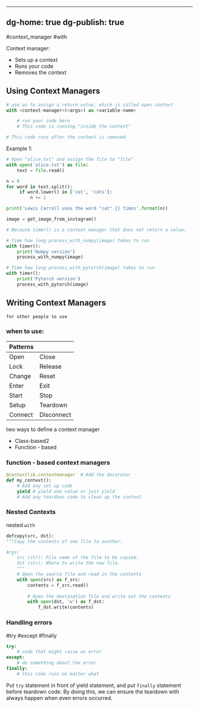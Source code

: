 
---
dg-home: true
dg-publish: true
---

#context_manager #with

Context manager:
- Sets up a context
- Runs your code 
- Removes the context


## Using Context Managers

```python
# use as to assign a return value, which is called open context
with <context-manager>(<args>) as <variable-name> 

    # run your code here
    # This code is running "inside the context"

# This code runs after the context is removed
```

Example 1: 

```python
# Open "alice.txt" and assign the file to "file"
with open('alice.txt') as file:
    text = file.read()

n = 0
for word in text.split():
     if word.lower() in ['cat', 'cats']:
         n += 1

print('Lewis Carroll uses the word "cat" {} times'.format(n))
```

```python
image = get_image_from_instagram()

# Because timer() is a context manager that does not return a value.

# Time how long process_with_numpy(image) takes to run
with timer():
    print('Numpy version')
    process_with_numpy(image)

# Time how long process_with_pytorch(image) takes to run
with timer():
    print('Pytorch version')
    process_with_pytorch(image)
```


## Writing Context Managers
	for other people to use

### when to use: 

|Patterns         |          |
| ------- | -------- |
| Open    | Close    |
| Lock    | Release  |
| Change  | Reset    |
| Enter   | Exit     |
| Start   | Stop     |
| Setup   | Teardown |
| Connect | Disconnect         |


two ways to define a context manager
- Class-based2
- Function - based

### function - based context managers

```python
@contextlib.contextmanager  # Add the decorator
def my_context():
    # Add any set up code
    yield # yield one value or just yield
    # Add any teardown code to clean up the context

```

### Nested Contexts
nested `with` 

```python
defcopy(src, dst):
"""Copy the contents of one file to another. 

Args: 
    src (str): File name of the file to be copied. 
    dst (str): Where to write the new file. 
    """
    # Open the source file and read in the contents
    with open(src) as f_src: 
        contents = f_src.read()
        
        # Open the destination file and write out the contents
        with open(dst, 'w') as f_dst: 
            f_dst.write(contents)
```


### Handling errors
#try #except #finally

```python
try:
    # code that might raise an error
except: 
    # do something about the error
finally:
    # this code runs no matter what
```

Put `try` statement in front of yield statement, and put `finally` statement before teardown code. By doing this, we can ensure the teardown with always happen when even errors occurred. 


